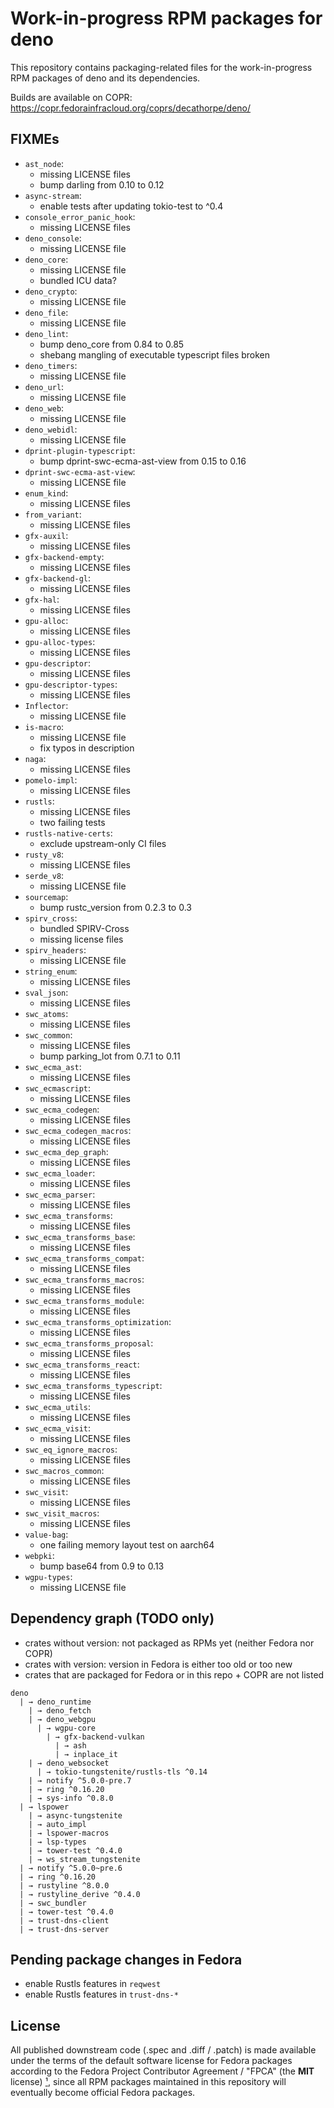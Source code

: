# Work-in-progress RPM packages for deno

This repository contains packaging-related files for the work-in-progress
RPM packages of deno and its dependencies.

Builds are available on COPR: <https://copr.fedorainfracloud.org/coprs/decathorpe/deno/>

## FIXMEs

- `ast_node`:
  - missing LICENSE files
  - bump darling from 0.10 to 0.12
- `async-stream`:
  - enable tests after updating tokio-test to ^0.4
- `console_error_panic_hook`:
  - missing LICENSE files
- `deno_console`:
  - missing LICENSE file
- `deno_core`:
  - missing LICENSE file
  - bundled ICU data?
- `deno_crypto`:
  - missing LICENSE file
- `deno_file`:
  - missing LICENSE file
- `deno_lint`:
  - bump deno_core from 0.84 to 0.85
  - shebang mangling of executable typescript files broken
- `deno_timers`:
  - missing LICENSE file
- `deno_url`:
  - missing LICENSE file
- `deno_web`:
  - missing LICENSE file
- `deno_webidl`:
  - missing LICENSE file
- `dprint-plugin-typescript`:
  - bump dprint-swc-ecma-ast-view from 0.15 to 0.16
- `dprint-swc-ecma-ast-view`:
  - missing LICENSE file
- `enum_kind`:
  - missing LICENSE files
- `from_variant`:
  - missing LICENSE files
- `gfx-auxil`:
  - missing LICENSE files
- `gfx-backend-empty`:
  - missing LICENSE files
- `gfx-backend-gl`:
  - missing LICENSE files
- `gfx-hal`:
  - missing LICENSE files
- `gpu-alloc`:
  - missing LICENSE files
- `gpu-alloc-types`:
  - missing LICENSE files
- `gpu-descriptor`:
  - missing LICENSE files
- `gpu-descriptor-types`:
  - missing LICENSE files
- `Inflector`:
  - missing LICENSE file
- `is-macro`:
  - missing LICENSE file
  - fix typos in description
- `naga`:
  - missing LICENSE files
- `pomelo-impl`:
  - missing LICENSE files
- `rustls`:
  - missing LICENSE files
  - two failing tests
- `rustls-native-certs`:
  - exclude upstream-only CI files
- `rusty_v8`:
  - missing LICENSE files
- `serde_v8`:
  - missing LICENSE file
- `sourcemap`:
  - bump rustc_version from 0.2.3 to 0.3
- `spirv_cross`:
  - bundled SPIRV-Cross
  - missing license files
- `spirv_headers`:
  - missing LICENSE file
- `string_enum`:
  - missing LICENSE files
- `sval_json`:
  - missing LICENSE files
- `swc_atoms`:
  - missing LICENSE files
- `swc_common`:
  - missing LICENSE files
  - bump parking_lot from 0.7.1 to 0.11
- `swc_ecma_ast`:
  - missing LICENSE files
- `swc_ecmascript`:
  - missing LICENSE files
- `swc_ecma_codegen`:
  - missing LICENSE files
- `swc_ecma_codegen_macros`:
  - missing LICENSE files
- `swc_ecma_dep_graph`:
  - missing LICENSE files
- `swc_ecma_loader`:
  - missing LICENSE files
- `swc_ecma_parser`:
  - missing LICENSE files
- `swc_ecma_transforms`:
  - missing LICENSE files
- `swc_ecma_transforms_base`:
  - missing LICENSE files
- `swc_ecma_transforms_compat`:
  - missing LICENSE files
- `swc_ecma_transforms_macros`:
  - missing LICENSE files
- `swc_ecma_transforms_module`:
  - missing LICENSE files
- `swc_ecma_transforms_optimization`:
  - missing LICENSE files
- `swc_ecma_transforms_proposal`:
  - missing LICENSE files
- `swc_ecma_transforms_react`:
  - missing LICENSE files
- `swc_ecma_transforms_typescript`:
  - missing LICENSE files
- `swc_ecma_utils`:
  - missing LICENSE files
- `swc_ecma_visit`:
  - missing LICENSE files
- `swc_eq_ignore_macros`:
  - missing LICENSE files
- `swc_macros_common`:
  - missing LICENSE files
- `swc_visit`:
  - missing LICENSE files
- `swc_visit_macros`:
  - missing LICENSE files
- `value-bag`:
  - one failing memory layout test on aarch64
- `webpki`:
  - bump base64 from 0.9 to 0.13
- `wgpu-types`:
  - missing LICENSE file

## Dependency graph (TODO only)

- crates without version: not packaged as RPMs yet (neither Fedora nor COPR)
- crates with version: version in Fedora is either too old or too new
- crates that are packaged for Fedora or in this repo + COPR are not listed

```
deno
  | → deno_runtime
    | → deno_fetch
    | → deno_webgpu
      | → wgpu-core
        | → gfx-backend-vulkan
          | → ash
          | → inplace_it
    | → deno_websocket
      | → tokio-tungstenite/rustls-tls ^0.14
    | → notify ^5.0.0-pre.7
    | → ring ^0.16.20
    | → sys-info ^0.8.0
  | → lspower
    | → async-tungstenite
    | → auto_impl
    | → lspower-macros
    | → lsp-types
    | → tower-test ^0.4.0
    | → ws_stream_tungstenite
  | → notify ^5.0.0~pre.6
  | → ring ^0.16.20
  | → rustyline ^8.0.0
  | → rustyline_derive ^0.4.0
  | → swc_bundler
  | → tower-test ^0.4.0
  | → trust-dns-client
  | → trust-dns-server
```

## Pending package changes in Fedora

- enable Rustls features in `reqwest`
- enable Rustls features in `trust-dns-*`

## License

All published downstream code (.spec and .diff / .patch) is made available
under the terms of the default software license for Fedora packages according
to the Fedora Project Contributor Agreement / "FPCA" (the **MIT** license) [¹],
since all RPM packages maintained in this repository will eventually become
official Fedora packages.

[¹]: https://fedoraproject.org/wiki/Legal:Fedora_Project_Contributor_Agreement

